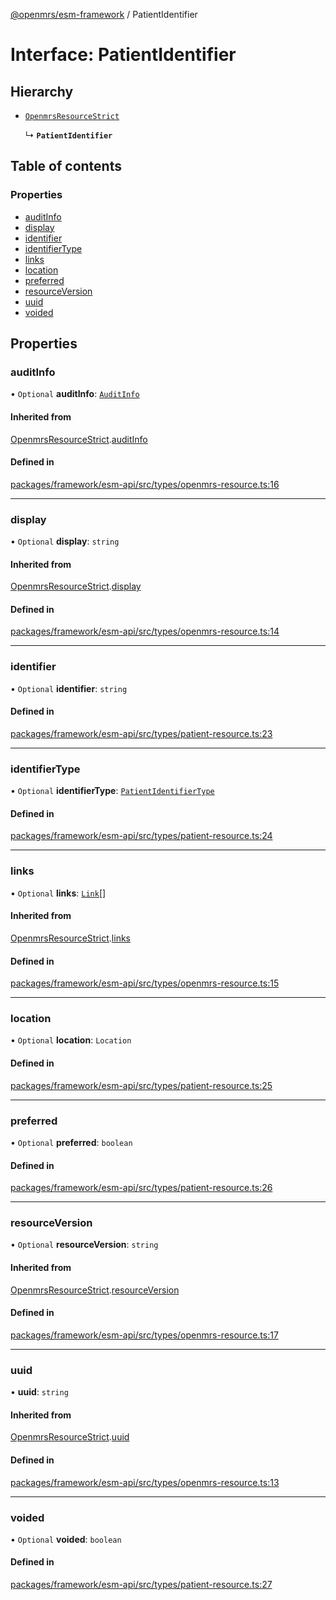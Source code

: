 [@openmrs/esm-framework](../API.md) / PatientIdentifier

# Interface: PatientIdentifier

## Hierarchy

- [`OpenmrsResourceStrict`](OpenmrsResourceStrict.md)

  ↳ **`PatientIdentifier`**

## Table of contents

### Properties

- [auditInfo](PatientIdentifier.md#auditinfo)
- [display](PatientIdentifier.md#display)
- [identifier](PatientIdentifier.md#identifier)
- [identifierType](PatientIdentifier.md#identifiertype)
- [links](PatientIdentifier.md#links)
- [location](PatientIdentifier.md#location)
- [preferred](PatientIdentifier.md#preferred)
- [resourceVersion](PatientIdentifier.md#resourceversion)
- [uuid](PatientIdentifier.md#uuid)
- [voided](PatientIdentifier.md#voided)

## Properties

### auditInfo

• `Optional` **auditInfo**: [`AuditInfo`](AuditInfo.md)

#### Inherited from

[OpenmrsResourceStrict](OpenmrsResourceStrict.md).[auditInfo](OpenmrsResourceStrict.md#auditinfo)

#### Defined in

[packages/framework/esm-api/src/types/openmrs-resource.ts:16](https://github.com/Vishal772-pixel/openmrs-esm-core/blob/main/packages/framework/esm-api/src/types/openmrs-resource.ts#L16)

___

### display

• `Optional` **display**: `string`

#### Inherited from

[OpenmrsResourceStrict](OpenmrsResourceStrict.md).[display](OpenmrsResourceStrict.md#display)

#### Defined in

[packages/framework/esm-api/src/types/openmrs-resource.ts:14](https://github.com/Vishal772-pixel/openmrs-esm-core/blob/main/packages/framework/esm-api/src/types/openmrs-resource.ts#L14)

___

### identifier

• `Optional` **identifier**: `string`

#### Defined in

[packages/framework/esm-api/src/types/patient-resource.ts:23](https://github.com/Vishal772-pixel/openmrs-esm-core/blob/main/packages/framework/esm-api/src/types/patient-resource.ts#L23)

___

### identifierType

• `Optional` **identifierType**: [`PatientIdentifierType`](PatientIdentifierType.md)

#### Defined in

[packages/framework/esm-api/src/types/patient-resource.ts:24](https://github.com/Vishal772-pixel/openmrs-esm-core/blob/main/packages/framework/esm-api/src/types/patient-resource.ts#L24)

___

### links

• `Optional` **links**: [`Link`](Link.md)[]

#### Inherited from

[OpenmrsResourceStrict](OpenmrsResourceStrict.md).[links](OpenmrsResourceStrict.md#links)

#### Defined in

[packages/framework/esm-api/src/types/openmrs-resource.ts:15](https://github.com/Vishal772-pixel/openmrs-esm-core/blob/main/packages/framework/esm-api/src/types/openmrs-resource.ts#L15)

___

### location

• `Optional` **location**: `Location`

#### Defined in

[packages/framework/esm-api/src/types/patient-resource.ts:25](https://github.com/Vishal772-pixel/openmrs-esm-core/blob/main/packages/framework/esm-api/src/types/patient-resource.ts#L25)

___

### preferred

• `Optional` **preferred**: `boolean`

#### Defined in

[packages/framework/esm-api/src/types/patient-resource.ts:26](https://github.com/Vishal772-pixel/openmrs-esm-core/blob/main/packages/framework/esm-api/src/types/patient-resource.ts#L26)

___

### resourceVersion

• `Optional` **resourceVersion**: `string`

#### Inherited from

[OpenmrsResourceStrict](OpenmrsResourceStrict.md).[resourceVersion](OpenmrsResourceStrict.md#resourceversion)

#### Defined in

[packages/framework/esm-api/src/types/openmrs-resource.ts:17](https://github.com/Vishal772-pixel/openmrs-esm-core/blob/main/packages/framework/esm-api/src/types/openmrs-resource.ts#L17)

___

### uuid

• **uuid**: `string`

#### Inherited from

[OpenmrsResourceStrict](OpenmrsResourceStrict.md).[uuid](OpenmrsResourceStrict.md#uuid)

#### Defined in

[packages/framework/esm-api/src/types/openmrs-resource.ts:13](https://github.com/Vishal772-pixel/openmrs-esm-core/blob/main/packages/framework/esm-api/src/types/openmrs-resource.ts#L13)

___

### voided

• `Optional` **voided**: `boolean`

#### Defined in

[packages/framework/esm-api/src/types/patient-resource.ts:27](https://github.com/Vishal772-pixel/openmrs-esm-core/blob/main/packages/framework/esm-api/src/types/patient-resource.ts#L27)
